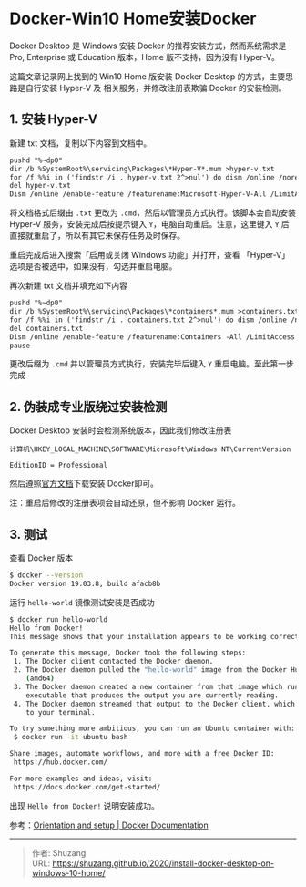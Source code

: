 # Docker-Win10 Home安装Docker


Docker Desktop 是 Windows 安装 Docker 的推荐安装方式，然而系统需求是 Pro, Enterprise 或 Education 版本，Home 版不支持，因为没有 Hyper-V。

这篇文章记录网上找到的 Win10 Home 版安装 Docker Desktop 的方式，主要思路是自行安装 Hyper-V 及 相关服务，并修改注册表欺骗 Docker 的安装检测。

## 1. 安装 Hyper-V

新建 txt 文档，复制以下内容到文档中。

```txt
pushd "%~dp0"
dir /b %SystemRoot%\servicing\Packages\*Hyper-V*.mum >hyper-v.txt
for /f %%i in ('findstr /i . hyper-v.txt 2^>nul') do dism /online /norestart /add-package:"%SystemRoot%\servicing\Packages\%%i"
del hyper-v.txt
Dism /online /enable-feature /featurename:Microsoft-Hyper-V-All /LimitAccess /ALL
```

将文档格式后缀由 `.txt` 更改为 `.cmd`，然后以管理员方式执行。该脚本会自动安装 Hyper-V 服务，安装完成后按提示键入 `Y`，电脑自动重启。注意，这里键入 `Y` 后直接就重启了，所以有其它未保存任务及时保存。

重启完成后进入搜索「启用或关闭 Windows 功能」并打开，查看 「Hyper-V」选项是否被选中，如果没有，勾选并重启电脑。

再次新建 txt 文档并填充如下内容

```txt
pushd "%~dp0"
dir /b %SystemRoot%\servicing\Packages\*containers*.mum >containers.txt
for /f %%i in ('findstr /i . containers.txt 2^>nul') do dism /online /norestart /add-package:"%SystemRoot%\servicing\Packages\%%i"
del containers.txt
Dism /online /enable-feature /featurename:Containers -All /LimitAccess /ALL
pause
```

更改后缀为 `.cmd` 并以管理员方式执行，安装完毕后键入 `Y` 重启电脑。至此第一步完成

## 2. 伪装成专业版绕过安装检测

Docker Desktop 安装时会检测系统版本，因此我们修改注册表

```
计算机\HKEY_LOCAL_MACHINE\SOFTWARE\Microsoft\Windows NT\CurrentVersion

EditionID = Professional
```

然后遵照[官方文档](https://docs.docker.com/docker-for-windows/install/)下载安装 Docker即可。

注：重启后修改的注册表项会自动还原，但不影响 Docker 运行。

## 3. 测试

查看 Docker 版本

```bash
$ docker --version
Docker version 19.03.8, build afacb8b
```

运行 `hello-world` 镜像测试安装是否成功

```bash
$ docker run hello-world                                                                                                
Hello from Docker!
This message shows that your installation appears to be working correctly.

To generate this message, Docker took the following steps:
 1. The Docker client contacted the Docker daemon.
 2. The Docker daemon pulled the "hello-world" image from the Docker Hub.
    (amd64)
 3. The Docker daemon created a new container from that image which runs the
    executable that produces the output you are currently reading.
 4. The Docker daemon streamed that output to the Docker client, which sent it
    to your terminal.

To try something more ambitious, you can run an Ubuntu container with:
 $ docker run -it ubuntu bash

Share images, automate workflows, and more with a free Docker ID:
 https://hub.docker.com/

For more examples and ideas, visit:
 https://docs.docker.com/get-started/
```

出现 `Hello from Docker!` 说明安装成功。

参考：[Orientation and setup | Docker Documentation](https://docs.docker.com/get-started/)



---

> 作者: Shuzang  
> URL: https://shuzang.github.io/2020/install-docker-desktop-on-windows-10-home/  

